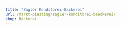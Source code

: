 ```yaml
---
title: "Zagler Konditorei-Bäckerei"
url: /markt-piesting/zagler-konditorei-baeckerei/
shop: Bäckerei
---
```

